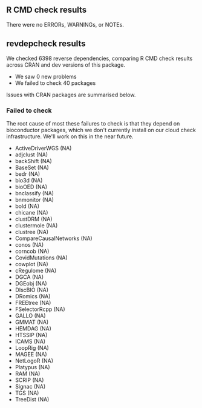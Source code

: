 ## R CMD check results

There were no ERRORs, WARNINGs, or NOTEs.

## revdepcheck results

We checked 6398 reverse dependencies, comparing R CMD check results across CRAN and dev versions of this package.

 * We saw 0 new problems
 * We failed to check 40 packages

Issues with CRAN packages are summarised below.

### Failed to check

The root cause of most these failures to check is that they depend on bioconductor packages, which we don't currently install on our cloud check infrastructure. We'll work on this in the near future.

* ActiveDriverWGS       (NA)
* adjclust              (NA)
* backShift             (NA)
* BaseSet               (NA)
* bedr                  (NA)
* bio3d                 (NA)
* bioOED                (NA)
* bnclassify            (NA)
* bnmonitor             (NA)
* bold                  (NA)
* chicane               (NA)
* clustDRM              (NA)
* clustermole           (NA)
* clustree              (NA)
* CompareCausalNetworks (NA)
* conos                 (NA)
* corncob               (NA)
* CovidMutations        (NA)
* cowplot               (NA)
* cRegulome             (NA)
* DGCA                  (NA)
* DGEobj                (NA)
* DIscBIO               (NA)
* DRomics               (NA)
* FREEtree              (NA)
* FSelectorRcpp         (NA)
* GALLO                 (NA)
* GMMAT                 (NA)
* HEMDAG                (NA)
* HTSSIP                (NA)
* ICAMS                 (NA)
* LoopRig               (NA)
* MAGEE                 (NA)
* NetLogoR              (NA)
* Platypus              (NA)
* RAM                   (NA)
* SCRIP                 (NA)
* Signac                (NA)
* TGS                   (NA)
* TreeDist              (NA)
